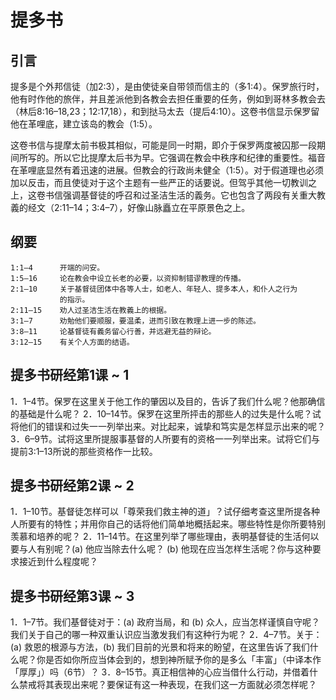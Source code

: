 # 提多书

## 引言

提多是个外邦信徒（加2:3），是由使徒亲自带领而信主的（多1:4）。保罗旅行时，他有时作他的旅伴，并且差派他到各教会去担任重要的任务，例如到哥林多教会去（林后8:16–18,23；12:17,18），和到挞马太去（提后4:10）。这卷书信显示保罗留他在革哩底，建立该岛的教会（1:5）。

这卷书信与提摩太前书极其相似，可能是同一时期，即介于保罗两度被囚那一段期间所写的。所以它比提摩太后书为早。它强调在教会中秩序和纪律的重要性。福音在革哩底显然有着迅速的进展。但教会的行政尚未健全（1:5）。对于假道理也必须加以反击，而且使徒对于这个主题有一些严正的话要说。但驾乎其他一切教训之上，这卷书信强调基督徒的呼召和过圣洁生活的義务。它也包含了两段有关重大教義的经文（2:11–14；3:4–7），好像山脉矗立在平原景色之上。

## 纲要

	1:1–4      开端的问安。
	1:5–16     论在教会中设立长老的必要，以资抑制错谬教理的传播。
	2:1–10     关于基督徒团体中各等人士，如老人、年轻人、提多本人，和仆人之行为
	           的指示。
	2:11–15    劝人过圣洁生活在教義上的根据。
	3:1–7      劝勉他们要顺服，要温柔，进而引致在教理上进一步的陈述。
	3:8–11     论基督徒有義务留心行善，并远避无益的辩论。
	3:12–15    有关个人方面的结语。

## 提多书研经第1课 ~ 1

1．1–4节。保罗在这里关于他工作的肇因以及目的，告诉了我们什么呢？他那确信的基础是什么呢？
2．10–14节。保罗在这里所抨击的那些人的过失是什么呢？试将他们的错误和过失一一列举出来。对比起来，诚挚和笃实是怎样显示出来的呢？
3．6–9节。试将这里所提服事基督的人所要有的资格一一列举出来。试将它们与提前3:1–13所说的那些资格作一比较。

## 提多书研经第2课 ~ 2

1．1–10节。基督徒怎样可以「尊荣我们救主神的道」？试仔细考查这里所提各种人所要有的特性；并用你自己的话将他们简单地概括起来。哪些特性是你所要特别羡慕和培养的呢？
2．11–14节。在这里列举了哪些理由，表明基督徒的生活何以要与人有别呢？(a) 他应当除去什么呢？ (b) 他现在应当怎样生活呢？你与这种要求接近到什么程度呢？

## 提多书研经第3课 ~ 3

1．1–7节。我们基督徒对于：(a) 政府当局，和 (b) 众人，应当怎样谨慎自守呢？我们关于自己的哪一种双重认识应当激发我们有这种行为呢？
2．4–7节。关于：(a) 救恩的根源与方法，(b) 我们目前的光景和将来的盼望，在这里告诉了我们什么呢？你是否如你所应当体会到的，想到神所赋予你的是多么「丰富」（中译本作「厚厚」）吗（6节）？
3．8–15节。真正相信神的心应当借什么行动，并借着什么禁戒将其表现出来呢？要保证有这一种表现，在我们这一方面就必须怎样呢？